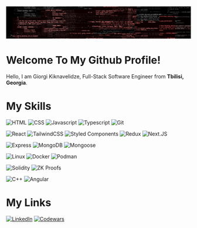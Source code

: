 ![_](wallhaven-2yjp6x-cropped.png)
# Welcome To My Github Profile!

Hello, I am Giorgi Kiknavelidze, Full-Stack Software Engineer from **Tbilisi, Georgia**.

# My Skills

![HTML](https://img.shields.io/badge/HTML-gainsboro?style=for-the-badge&logo=html5&logoColor=black)
![CSS](https://img.shields.io/badge/CSS-gainsboro?style=for-the-badge&logo=css&logoColor=black)
![Javascript](https://img.shields.io/badge/Javascript-gainsboro?style=for-the-badge&logo=javascript&logoColor=black)
![Typescript](https://img.shields.io/badge/Typescript-gainsboro?style=for-the-badge&logo=typescript&logoColor=black)
![Git](https://img.shields.io/badge/Git-gainsboro?style=for-the-badge&logo=git&logoColor=black)

![React](https://img.shields.io/badge/React-gainsboro?style=for-the-badge&logo=react&logoColor=black)
![TailwindCSS](https://img.shields.io/badge/TailwindCSS-gainsboro?style=for-the-badge&logo=tailwindcss&logoColor=black)
![Styled Components](https://img.shields.io/badge/Styled_Components-gainsboro?style=for-the-badge&logo=styledcomponents&logoColor=black)
![Redux](https://img.shields.io/badge/Redux-gainsboro?style=for-the-badge&logo=redux&logoColor=black)
![Next.JS](https://img.shields.io/badge/Next.JS-gainsboro?style=for-the-badge&logo=next.js&logoColor=black)


![Express](https://img.shields.io/badge/Express-gainsboro?style=for-the-badge&logo=express&logoColor=black)
![MongoDB](https://img.shields.io/badge/MongoDB-gainsboro?style=for-the-badge&logo=mongodb&logoColor=black)
![Mongoose](https://img.shields.io/badge/Mongoose-gainsboro?style=for-the-badge&logo=mongoose&logoColor=black)

![Linux](https://img.shields.io/badge/Linux-gainsboro?style=for-the-badge&logo=linux&logoColor=black)
![Docker](https://img.shields.io/badge/Docker-gainsboro?style=for-the-badge&logo=docker&logoColor=black)
![Podman](https://img.shields.io/badge/Podman-gainsboro?style=for-the-badge&logo=podman&logoColor=black)

![Solidity](https://img.shields.io/badge/Solidity-gainsboro?style=for-the-badge&logo=ethereum&logoColor=black)
![ZK Proofs](https://img.shields.io/badge/ZK_Proofs-gainsboro?style=for-the-badge&logo=ethereum&logoColor=black)


![C++](https://img.shields.io/badge/C%2B%2B-gainsboro?style=for-the-badge&logo=c%2B%2B&logoColor=black)
![Angular](https://img.shields.io/badge/Angular-gainsboro?style=for-the-badge&logo=angular&logoColor=black)

# My Links

[![LinkedIn](https://img.shields.io/badge/LinkedIn-gainsboro?style=for-the-badge&logo=linkedin&logoColor=black)](https://www.linkedin.com/in/giorgi-kiknavelidze-550170264/)
[![Codewars](https://img.shields.io/badge/4KYU-Codewars-gainsboro?style=for-the-badge&logo=codewars&logoColor=black&labelColor=silver)](https://www.codewars.com/users/giorgi-kiknavelidze)
